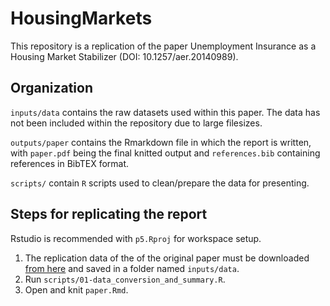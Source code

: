 # HousingMarkets
This repository is a replication of the paper Unemployment Insurance as a Housing Market Stabilizer (DOI: 10.1257/aer.20140989).

## Organization

`inputs/data` contains the raw datasets used within this paper. The data has not been included within the repository due to large filesizes.

`outputs/paper` contains the Rmarkdown file in which the report is written, with `paper.pdf` being the final knitted output and `references.bib` containing references in BibTEX format.

`scripts/` contain `R` scripts used to clean/prepare the data for presenting.

## Steps for replicating the report
Rstudio is recommended with `p5.Rproj` for workspace setup.

1. The replication data of the of the original paper must be downloaded [from here](https://www.openicpsr.org/openicpsr/project/116160/version/V1/view?path=/openicpsr/116160/fcr:versions/V1&type=project) and saved in a folder named `inputs/data`.
2. Run `scripts/01-data_conversion_and_summary.R`.
3. Open and knit `paper.Rmd`. 
